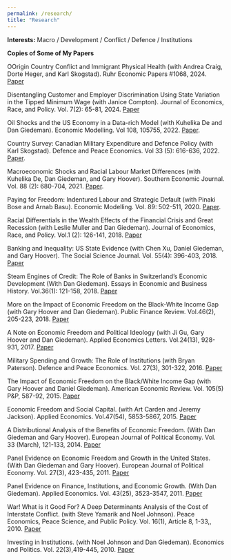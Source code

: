 ```yaml
---
permalink: /research/
title: "Research"
---
```


<p><strong>Interests:</strong> Macro / Development / Conflict / Defence / Institutions</p>

<p><strong>Copies of Some of My Papers</strong> </p>

OOrigin Country Conflict and Immigrant Physical Health (with Andrea Craig, Dorte Heger, and Karl Skogstad). Ruhr Economic Papers #1068, 2024. <a href="https://drive.google.com/file/d/1e3L8PDucLRa4BRtGezrNh0afLgQ_NuG-/view">Paper</a>

<p>Disentangling Customer and Employer Discrimination Using State Variation in the Tipped Minimum Wage (with Janice Compton). Journal of Economics, Race, and Policy. Vol. 7(2): 65-81, 2024. <a href="https://ryancompton.wordpress.com/wp-content/uploads/2024/02/compton-and-compton-2024.pdf">Paper</a></p>

<p>Oil Shocks and the US Economy in a Data-rich Model (with Kuhelika De and Dan Giedeman). Economic Modelling. Vol 108, 105755, 2022. <a href="https://papers.ssrn.com/sol3/papers.cfm?abstract_id=3658783">Paper</a>.</p>

<p>Country Survey: Canadian Military Expenditure and Defence Policy (with Karl Skogstad). Defence and Peace Economics. Vol 33  (5): 616-636, 2022.<a href="https://www.tandfonline.com/eprint/U8YTKVUSKPDU6TGTPMED/full?target=10.1080/10242694.2021.1963525"> Paper</a>.</p>

<p>Macroeconomic Shocks and Racial Labour Market Differences (with Kuhelika De, Dan Giedeman, and Gary Hoover). Southern Economic Journal. Vol. 88 (2):  680-704, 2021. <a href="https://drive.google.com/file/d/1GxjRp8sOcbH4Tm_VLXxw_K8nbPYUel4d/view?usp=sharing">Paper</a>.</p>

<p>Paying for Freedom: Indentured Labour and Strategic Default (with Pinaki Bose and Arnab Basu). Economic Modelling. Vol. 89: 502-511, 2020. <a href="https://www.sciencedirect.com/journal/economic-modelling/vol/89/suppl/C"> </a><a href="https://www.researchgate.net/publication/337550879_Paying_for_freedom_Indentured_labour_and_strategic_default/fulltext/5fe90bc392851c13fec99c45/Paying-for-freedom-Indentured-labour-and-strategic-default.pdf">Paper</a>.</p>

<p>Racial Differentials in the Wealth Effects of the Financial Crisis and Great Recession (with Leslie Muller and Dan Giedeman). Journal of Economics, Race, and Policy. Vol.1 (2): 126-141, 2018. <a href="https://rdcu.be/4lnr">Paper</a></p>

<p>Banking and Inequality: US State Evidence (with Chen Xu, Daniel Giedeman, and Gary Hoover). The Social Science Journal. Vol. 55(4): 396-403, 2018. <a href="https://drive.google.com/file/d/183jxm9FLPz7hMLBV-YrfU6BKgpKj-_xw/view">Paper</a></p>

<p>Steam Engines of Credit: The Role of Banks in Switzerland&#8217;s Economic Development (With Dan Giedeman). Essays in Economic and Business History. Vol.36(1): 121-158, 2018. <a href="https://www.ebhsoc.org/journal/index.php/ebhs/article/view/34/27">Paper</a></p>

<p>More on the Impact of Economic Freedom on the Black-White Income Gap (with Gary Hoover and Dan Giedeman). Public Finance Review. Vol.46(2), 205-223, 2018. <a href="https://drive.google.com/file/d/1ZDEBl04Sxve_iWJQfzpTF_byenHyC9ZU/view">Pape</a><a href="http://journals.sagepub.com/doi/full/10.1177/1091142116668253">r</a></p>

<p>A Note on Economic Freedom and Political Ideology (with Ji Gu, Gary Hoover and Dan Giedeman). Applied Economics Letters. Vol.24(13), 928-931, 2017. <a href="https://drive.google.com/file/d/12YbLUVnX_CfR5EQplfDSYOSXtXYKjOOU/view">Paper</a></p>

<p>Military Spending and Growth: The Role of Institutions (with Bryan Paterson). Defence and Peace Economics. Vol. 27(3), 301-322, 2016. <a rel="noopener noreferrer" href="http://www.tandfonline.com/eprint/q5HAssIFA2dqZbSSACyE/full" target="_blank">Paper</a></p>

<p>The Impact of Economic Freedom on the Black/White Income Gap (with Gary Hoover and Daniel Giedeman). American Economic Review. Vol. 105(5) P&amp;P, 587-92, 2015. <a href="https://www.researchgate.net/profile/Gary_Hoover/publication/276452926_The_Impact_of_Economic_Freedom_on_the_BlackWhite_Income_Gap/links/55cc6f6308aeb975674c8b4e.pdf">Paper</a></p>

<p>Economic Freedom and Social Capital. (with Art Carden and Jeremy Jackson). Applied Economics. Vol.47(54), 5853-5867, 2015. <a href="http://jeremyjacksonphd.com/wp-content/uploads/2016/06/AE-post-online.pdf">Paper</a></p>

<p>A Distributional Analysis of the Benefits of Economic Freedom. (With Dan Giedeman and Gary Hoover). European Journal of Political Economy. Vol. 33 (March), 121-133, 2014. <a href="https://www.researchgate.net/api/literature/privateDownload?publicationUid=qxONeQlSMIfX3-vt7AfIQoTCZ6FWWILkp3wD-3Y1E35Gl-JFWU5m2VkxeVtuPzDQZA&amp;linkId=pJT41wUNsvIl0b5fNRfPTtG88ZXkrFlb5DfVOT689ao1H8e8ymRtm0TxTJa77tIQ4_5gW1S36oMyuR5feAs3Hg">Paper</a></p>

<p>Panel Evidence on Economic Freedom and Growth in the United States. (With Dan Giedeman and Gary Hoover). European Journal of Political Economy.  Vol. 27(3), 423-435, 2011. <a href="https://ssl.uh.edu/~bsorense/ComptonGiedeman%20Hoover-EcFreedom-main.pdf"> Paper</a></p>

<p>Panel Evidence on Finance, Institutions, and Economic Growth. (With Dan Giedeman). Applied Economics. Vol. 43(25), 3523-3547, 2011. <a href="https://www.tandfonline.com/doi/abs/10.1080/00036841003670713">Paper</a></p>

<p>War! What is it Good For? A Deep Determinants Analysis of the Cost of Interstate Conflict. (with Steve Yamarik and Noel Johnson). Peace Economics, Peace Science, and Public Policy. Vol. 16(1), Article 8, 1-33,, 2010. <a href="https://www.dropbox.com/s/h05ji693maolr0i/2010%20War%20What%20Good%20For%20PEPSPP.pdf?dl=0">Paper</a></p>

<p>Investing in Institutions. (with Noel Johnson and Dan Giedeman). Economics and Politics. Vol. 22(3),419-445, 2010. <a href="https://www.dropbox.com/s/i8r7ctmi915go6u/2010%20Invest%20Institutions%20EconPolitics.pdf?dl=0">Paper</a></p>
